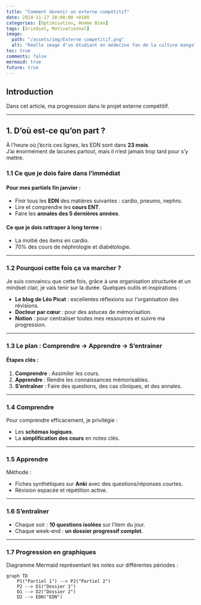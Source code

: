 ```yaml
---
title: "Comment devenir un externe compétitif"
date: 2024-11-27 20:00:00 +0100
categories: [Optimisation, Homme Bien]
tags: [Grindset, Motivationnal]
image:
  path: "/assets/img/Externe competitif.png"
  alt: "Réelle image d’un étudiant en médecine fan de la culture manga"
toc: true
comments: false
mermaid: true
future: true
---
```


## Introduction

Dans cet article, ma progression dans le projet externe compétitif.

---

## 1. D’où est-ce qu’on part ?

À l’heure où j’écris ces lignes, les EDN sont dans **23 mois**.  
J’ai énormément de lacunes partout, mais il n’est jamais trop tard pour s’y mettre.

### 1.1 Ce que je dois faire dans l’immédiat

#### Pour mes partiels fin janvier :  
- Finir tous les **EDN** des matières suivantes : cardio, pneumo, nephro.  
- Lire et comprendre les **cours ENT**.  
- Faire les **annales des 5 dernières années**.

#### Ce que je dois rattraper à long terme :  
- La moitié des items en cardio.  
- 70% des cours de néphrologie et diabétologie.

---

### 1.2 Pourquoi cette fois ça va marcher ?

Je suis convaincu que cette fois, grâce à une organisation structurée et un mindset clair, je vais tenir sur la durée. Quelques outils et inspirations :  
- **Le blog de Léo Picat** : excellentes réflexions sur l'organisation des révisions.  
- **Docteur par cœur** : pour des astuces de mémorisation.  
- **Notion** : pour centraliser toutes mes ressources et suivre ma progression.

---

### 1.3 Le plan : Comprendre → Apprendre → S’entrainer

#### Étapes clés :
1. **Comprendre** : Assimiler les cours.  
2. **Apprendre** : Rendre les connaissances mémorisables.  
3. **S’entraîner** : Faire des questions, des cas cliniques, et des annales.

---

### 1.4 Comprendre

Pour comprendre efficacement, je privilégie :  
- Les **schémas logiques**.  
- La **simplification des cours** en notes clés.

---

### 1.5 Apprendre

Méthode :  
- Fiches synthétiques sur **Anki** avec des questions/réponses courtes.  
- Révision espacée et répétition active.

---

### 1.6 S’entraîner

- Chaque soir : **10 questions isolées** sur l’item du jour.  
- Chaque week-end : **un dossier progressif complet**.

---

### 1.7 Progression en graphiques

Diagramme Mermaid représentant les notes sur différentes périodes :

```mermaid
graph TD
    P1("Partiel 1") --> P2("Partiel 2")
    P2 --> D1("Dossier 1")
    D1 --> D2("Dossier 2")
    D2 --> EDN("EDN")
